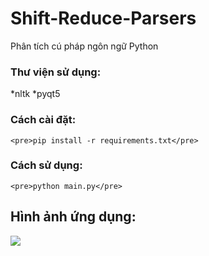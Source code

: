 # Shift-Reduce-Parsers
Phân tích cú pháp ngôn ngữ Python
### Thư viện sử dụng:
*nltk
*pyqt5

### Cách cài đặt:
    <pre>pip install -r requirements.txt</pre>
    
    
### Cách sử dụng:
    <pre>python main.py</pre>
    
    
## Hình ảnh ứng dụng:
<p align="center>
<img src="https://user-images.githubusercontent.com/42927678/167903293-e1a9dc60-c55e-4011-886c-6a0a49d5be20.png"/>
<img src="https://user-images.githubusercontent.com/42927678/167902474-f3aa02dd-0d56-4046-b7b4-7f3ad26aec25.png"/>
</p>
<!--![image](https://user-images.githubusercontent.com/42927678/167902474-f3aa02dd-0d56-4046-b7b4-7f3ad26aec25.png)
![image](https://user-images.githubusercontent.com/42927678/167903293-e1a9dc60-c55e-4011-886c-6a0a49d5be20.png)-->
